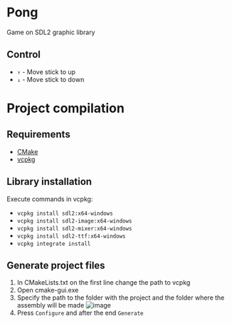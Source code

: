 # Pong

Game on SDL2 graphic library

## Control

 - `↑` - Move stick to up
 - `↓` - Move stick to down

# Project compilation
## Requirements
 - [CMake](https://cmake.org/download/)
 - [vcpkg](https://github.com/Microsoft/vcpkg/#quick-start-windows)
## Library installation

Execute commands in vcpkg:
 - `vcpkg install sdl2:x64-windows`
 - `vcpkg install sdl2-image:x64-windows`
 - `vcpkg install sdl2-mixer:x64-windows`
 - `vcpkg install sdl2-ttf:x64-windows`
 - `vcpkg integrate install`

## Generate project files

1. In CMakeLists.txt on the first line change the path to vcpkg
2. Open cmake-gui.exe
3. Specify the path to the folder with the project and the folder where the assembly will be made
 ![image](https://github.com/xNaxelx/Pong/assets/46362288/d5978519-82f0-4484-9588-1a7bc59413df)
4. Press `Configure` and after the end `Generate`
